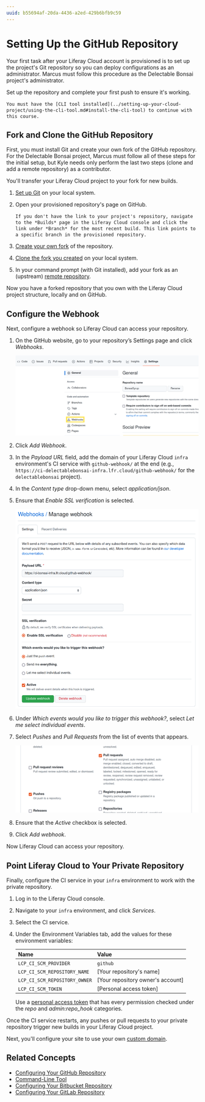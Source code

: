 ```yaml
---
uuid: b55694af-20da-4436-a2ed-429b6bfb9c59
---
```


# Setting Up the GitHub Repository

Your first task after your Liferay Cloud account is provisioned is to set up the project's Git repository so you can deploy configurations as an administrator. Marcus must follow this procedure as the Delectable Bonsai project's administrator.

Set up the repository and complete your first push to ensure it's working.

```{note}
You must have the [CLI tool installed](../setting-up-your-cloud-project/using-the-cli-tool.md#install-the-cli-tool) to continue with this course.
```

## Fork and Clone the GitHub Repository

First, you must install Git and create your own fork of the GitHub repository. For the Delectable Bonsai project, Marcus must follow all of these steps for the initial setup, but Kyle needs only perform the last two steps (clone and add a remote repository) as a contributor.

You'll transfer your Liferay Cloud project to your fork for new builds.

1. [Set up Git](https://docs.github.com/en/get-started/quickstart/set-up-git) on your local system.

1. Open your provisioned repository's page on GitHub.

   ```{tip}
   If you don't have the link to your project's repository, navigate to the *Builds* page in the Liferay Cloud console and click the link under *Branch* for the most recent build. This link points to a specific branch in the provisioned repository.
   ```

1. [Create your own fork](https://docs.github.com/en/get-started/quickstart/fork-a-repo) of the repository.

1. [Clone the fork you created](https://docs.github.com/en/repositories/creating-and-managing-repositories/cloning-a-repository) on your local system.

1. In your command prompt (with Git installed), add your fork as an (upstream) [remote repository](https://docs.github.com/en/pull-requests/collaborating-with-pull-requests/working-with-forks/configuring-a-remote-repository-for-a-fork).

Now you have a forked repository that you own with the Liferay Cloud project structure, locally and on GitHub.

## Configure the Webhook

Next, configure a webhook so Liferay Cloud can access your repository.

1. On the GitHub website, go to your repository’s Settings page and click *Webhooks*.

   ![Configure the webhook via your GitHub repository's Settings page.](./setting-up-the-github-repository/images/02.png)

1. Click *Add Webhook*.

1. In the *Payload URL* field, add the domain of your Liferay Cloud `infra` environment's CI service with `github-webhook/` at the end (e.g., `https://ci-delectablebonsai-infra.lfr.cloud/github-webhook/` for the `delectablebonsai` project).

1. In the *Content type* drop-down menu, select *application/json*.

1. Ensure that *Enable SSL verification* is selected.

   ![Fill out the form for the new webhook and finish by selecting the events that trigger it.](./setting-up-the-github-repository/images/03.png)

1. Under *Which events would you like to trigger this webhook?*, select *Let me select individual events*.

1. Select *Pushes* and *Pull Requests* from the list of events that appears.

   ![Select pushes and pull requests so that they trigger builds in your Liferay Cloud project.](./setting-up-the-github-repository/images/04.png)

1. Ensure that the *Active* checkbox is selected.

1. Click *Add webhook*.

Now Liferay Cloud can access your repository. 

## Point Liferay Cloud to Your Private Repository

Finally, configure the CI service in your `infra` environment to work with the private repository.

1. Log in to the Liferay Cloud console.

1. Navigate to your `infra` environment, and click *Services*.

1. Select the CI service.

1. Under the Environment Variables tab, add the values for these environment variables:

    | **Name** | **Value** |
    | :--- | :--- |
    | `LCP_CI_SCM_PROVIDER` | `github` |
    | `LCP_CI_SCM_REPOSITORY_NAME` | [Your repository's name] |
    | `LCP_CI_SCM_REPOSITORY_OWNER` | [Your repository owner's account] |
    | `LCP_CI_SCM_TOKEN` | [Personal access token] |

    Use a [personal access token](https://docs.github.com/en/authentication/keeping-your-account-and-data-secure/creating-a-personal-access-token) that has every permission checked under the *repo* and *admin:repo_hook* categories.

Once the CI service restarts, any pushes or pull requests to your private repository trigger new builds in your Liferay Cloud project.

Next, you'll configure your site to use your own [custom domain](./configuring-your-sites-domain.md).

## Related Concepts

* [Configuring Your GitHub Repository](https://learn.liferay.com/w/liferay-cloud/getting-started/configuring-your-github-repository)
* [Command-Line Tool](https://learn.liferay.com/w/liferay-cloud/reference/command-line-tool)
* [Configuring Your Bitbucket Repository](https://learn.liferay.com/w/liferay-cloud/getting-started/configuring-your-bitbucket-repository)
* [Configuring Your GitLab Repository](https://learn.liferay.com/w/liferay-cloud/getting-started/configuring-your-gitlab-repository)
